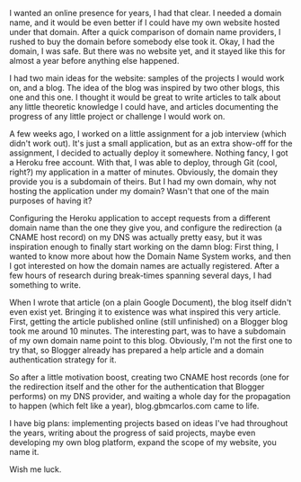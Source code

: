 I wanted an online presence for years, I had that clear. I needed a domain name, and it would be even better if I could have my own website hosted under that domain. After a quick comparison of domain name providers, I rushed to buy the domain before somebody else took it. Okay, I had the domain, I was safe. But there was no website yet, and it stayed like this for almost a year before anything else happened.

I had two main ideas for the website: samples of the projects I would work on, and a blog. The idea of the blog was inspired by two other blogs, this one and this one. I thought it would be great to write articles to talk about any little theoretic knowledge I could have, and articles documenting the progress of any little project or challenge I would work on.

A few weeks ago, I worked on a little assignment for a job interview (which didn't work out). It's just a small application, but as an extra show-off for the assignment, I decided to actually deploy it somewhere. Nothing fancy, I got a Heroku free account. With that, I was able to deploy, through Git (cool, right?) my application in a matter of minutes. Obviously, the domain they provide you is a subdomain of theirs. But I had my own domain, why not hosting the application under my domain? Wasn't that one of the main purposes of having it?

Configuring the Heroku application to accept requests from a different domain name than the one they give you, and configure the redirection (a CNAME host record) on my DNS was actually pretty easy, but it was inspiration enough to finally start working on the damn blog: First thing, I wanted to know more about how the Domain Name System works, and then I got interested on how the domain names are actually registered. After a few hours of research during break-times spanning several days, I had something to write.

When I wrote that article (on a plain Google Document), the blog itself didn't even exist yet. Bringing it to existence was what inspired this very article. First, getting the article published online (still unfinished) on a Blogger blog took me around 10 minutes. The interesting part, was to have a subdomain of my own domain name point to this blog. Obviously, I'm not the first one to try that, so Blogger already has prepared a help article and a domain authentication strategy for it.

So after a little motivation boost, creating two CNAME host records (one for the redirection itself and the other for the authentication that Blogger performs) on my DNS provider, and waiting a whole day for the propagation to happen (which felt like a year), blog.gbmcarlos.com came to life.

I have big plans: implementing projects based on ideas I've had throughout the years, writing about the progress of said projects, maybe even developing my own blog platform, expand the scope of my website, you name it.

Wish me luck.